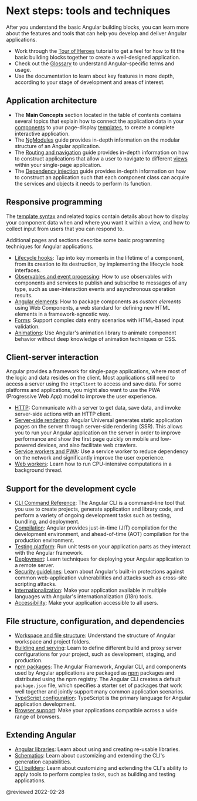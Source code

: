 # Next steps: tools and techniques

After you understand the basic Angular building blocks, you can learn more
about the features and tools that can help you develop and deliver Angular applications.

* Work through the [Tour of Heroes](tutorial) tutorial to get a feel for how to fit the basic building blocks together to create a well-designed application.
* Check out the [Glossary](guide/glossary) to understand Angular-specific terms and usage.
* Use the documentation to learn about key features in more depth, according to your stage of development and areas of interest.

## Application architecture

* The **Main Concepts** section located in the table of contents contains several topics that explain how to connect the application data in your [components](guide/glossary#component) to your page-display [templates](guide/glossary#template), to create a complete interactive application.
* The [NgModules](guide/ngmodules) guide provides in-depth information on the modular structure of an Angular application.
* The [Routing and navigation](guide/router) guide provides in-depth information on how to construct applications that allow a user to navigate to different [views](guide/glossary#view) within your single-page application.
* The [Dependency injection](guide/dependency-injection) guide provides in-depth information on how to construct an application such that each component class can acquire the services and objects it needs to perform its function.

## Responsive programming

The [template syntax](guide/template-syntax) and related topics contain details about how to display your component data when and where you want it within a view, and how to collect input from users that you can respond to.

Additional pages and sections describe some basic programming techniques for Angular applications.

* [Lifecycle hooks](guide/lifecycle-hooks): Tap into key moments in the lifetime of a component, from its creation to its destruction, by implementing the lifecycle hook interfaces.
* [Observables and event processing](guide/observables): How to use observables with components and services to publish and subscribe to messages of any type, such as user-interaction events and asynchronous operation results.
* [Angular elements](guide/elements): How to package components as *custom elements* using Web Components, a web standard for defining new HTML elements in a framework-agnostic way.
* [Forms](guide/forms-overview): Support complex data entry scenarios with HTML-based input validation.
* [Animations](guide/animations): Use Angular's animation library to animate component behavior
  without deep knowledge of animation techniques or CSS.

## Client-server interaction

Angular provides a framework for single-page applications, where most of the logic and data resides on the client.
Most applications still need to access a server using the `HttpClient` to access and save data.
For some platforms and applications, you might also want to use the PWA (Progressive Web App) model to improve the user experience.

* [HTTP](guide/http): Communicate with a server to get data, save data, and invoke server-side actions with an HTTP client.
* [Server-side rendering](guide/universal): Angular Universal generates static application pages on the server through server-side rendering (SSR). This allows you to run your Angular application on the server in order to improve performance and show the first page quickly on mobile and low-powered devices, and also facilitate web crawlers.
* [Service workers and PWA](guide/service-worker-intro): Use a service worker to reduce dependency on the network and significantly improve the user experience.
* [Web workers](guide/web-worker): Learn how to run CPU-intensive computations in a background thread.

## Support for the development cycle

* [CLI Command Reference](cli): The Angular CLI is a command-line tool that you use to create projects, generate application and library code, and perform a variety of ongoing development tasks such as testing, bundling, and deployment.
* [Compilation](guide/aot-compiler): Angular provides just-in-time (JIT) compilation for the development environment, and ahead-of-time (AOT) compilation for the production environment.
* [Testing platform](guide/testing): Run unit tests on your application parts as they interact with the Angular framework.
* [Deployment](guide/deployment): Learn techniques for deploying your Angular application to a remote server.
* [Security guidelines](guide/security): Learn about Angular's built-in protections against common web-application vulnerabilities and attacks such as cross-site scripting attacks.
* [Internationalization][AioGuideI18nOverview]: Make your application available in multiple languages with Angular's internationalization (i18n) tools.
* [Accessibility](guide/accessibility): Make your application accessible to all users.

## File structure, configuration, and dependencies

* [Workspace and file structure](guide/file-structure): Understand the structure of Angular workspace and project folders.
* [Building and serving](guide/build): Learn to define different build and proxy server configurations for your project, such as development, staging, and production.
* [npm packages](guide/npm-packages): The Angular Framework, Angular CLI, and components used by Angular applications are packaged as [npm](https://docs.npmjs.com) packages and distributed using the npm registry. The Angular CLI creates a default `package.json` file, which specifies a starter set of packages that work well together and jointly support many common application scenarios.
* [TypeScript configuration](guide/typescript-configuration): TypeScript is the primary language for Angular application development.
* [Browser support](guide/browser-support): Make your applications compatible across a wide range of browsers.

## Extending Angular

* [Angular libraries](guide/libraries): Learn about using and creating re-usable libraries.
* [Schematics](guide/schematics): Learn about customizing and extending the CLI's generation capabilities.
* [CLI builders](guide/cli-builder): Learn about customizing and extending the CLI's ability to apply tools to perform complex tasks, such as building and testing applications.

<!-- links -->

[AioGuideI18nOverview]: guide/i18n-overview "Angular Internationalization | Angular"

<!-- external links -->

<!-- end links -->

@reviewed 2022-02-28
